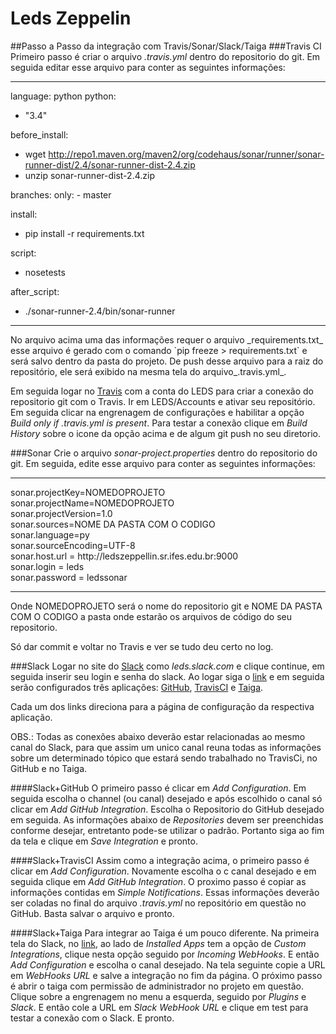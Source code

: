 # Leds Zeppelin
##Passo a Passo da integração com Travis/Sonar/Slack/Taiga
###Travis CI
Primeiro passo é criar o arquivo _.travis.yml_ dentro do repositorio do git.
Em seguida editar esse arquivo para conter as seguintes informações:<br>
<hr>

language: python
python:
  - "3.4"
  
before_install:
  - wget http://repo1.maven.org/maven2/org/codehaus/sonar/runner/sonar-runner-dist/2.4/sonar-runner-dist-2.4.zip
  - unzip sonar-runner-dist-2.4.zip

branches:
  only:
    - master

install:
  - pip install -r requirements.txt
  
script: 
  - nosetests

after_script:
 - ./sonar-runner-2.4/bin/sonar-runner

<hr>
No arquivo acima uma das informações requer o arquivo _requirements.txt_ esse arquivo é gerado com o comando `pip freeze > requirements.txt` e será salvo dentro da pasta do projeto. De push desse arquivo para a raiz do repositório, ele será exibido na mesma tela do arquivo_.travis.yml_.

Em seguida logar no [Travis](https://travis-ci.org/) com a conta do LEDS para criar a conexão do repositorio git com o Travis.
Ir em LEDS/Accounts e ativar seu repositório.
Em seguida clicar na engrenagem de configurações e habilitar a opção _Build only if .travis.yml is present_.
Para testar a conexão clique em _Build History_ sobre o icone da opção acima e de algum git push no seu diretorio.

###Sonar
Crie o arquivo _sonar-project.properties_ dentro do repositorio do git.
Em seguida, edite esse arquivo para conter as seguintes informações:<br>
<hr>
sonar.projectKey=NOMEDOPROJETO<br>
sonar.projectName=NOMEDOPROJETO<br>
sonar.projectVersion=1.0<br>
sonar.sources=NOME DA PASTA COM O CODIGO<br>
sonar.language=py<br>
sonar.sourceEncoding=UTF-8<br>
sonar.host.url = http://ledszeppellin.sr.ifes.edu.br:9000<br>
sonar.login = leds<br>
sonar.password = ledssonar<br>
<hr>
Onde NOMEDOPROJETO será o nome do repositorio git e NOME DA PASTA COM O CODIGO a pasta onde estarão os arquivos de código do seu repositorio.

Só dar commit e voltar no Travis e ver se tudo deu certo no log.

###Slack
Logar no site do [Slack](https://slack.com/signin) como _leds.slack.com_ e clique continue, em seguida inserir seu login e senha do slack.
Ao logar siga o [link](https://leds.slack.com/apps/manage) e em seguida serão configurados três aplicações: [GitHub](https://leds.slack.com/apps/manage/A0F7YS2SX-github), [TravisCI](https://leds.slack.com/apps/manage/A0F81FP4N-travis-ci) e [Taiga](https://leds.slack.com/apps/manage/A0F7XDUAZ-incoming-webhooks).

Cada um dos links direciona para a página de configuração da respectiva aplicação. 

OBS.: Todas as conexões abaixo deverão estar relacionadas ao mesmo canal do Slack, para que assim um unico canal reuna todas as informações sobre um determinado tópico que estará sendo trabalhado no TravisCi, no GitHub e no Taiga.

####Slack+GitHub
O primeiro passo é clicar em _Add Configuration_. Em seguida escolha o channel (ou canal) desejado e após escolhido o canal só clicar em _Add GitHub Integration_. Escolha o Repositorio do GitHub desejado em seguida. As informações abaixo de _Repositories_ devem ser preenchidas conforme desejar, entretanto pode-se utilizar o padrão. Portanto siga ao fim da tela e clique em _Save Integration_ e pronto.

####Slack+TravisCI
Assim como a integração acima, o primeiro passo é clicar em _Add Configuration_. Novamente escolha o c canal desejado e em seguida clique em _Add GitHub Integration_. O proximo passo é copiar as informações contidas em _Simple Notifications_. Essas informações deverão ser coladas no final do arquivo _.travis.yml_ no repositório em questão no GitHub. Basta salvar o arquivo e pronto.

####Slack+Taiga
Para integrar ao Taiga é um pouco diferente. Na primeira tela do Slack, no [link](https://leds.slack.com/apps/manage), ao lado de _Installed Apps_ tem a opção de _Custom Integrations_, clique nesta opção seguido por _Incoming WebHooks_. E então _Add Configuration_ e escolha o canal desejado. Na tela seguinte copie a URL em _WebHooks URL_ e salve a integração no fim da página. O próximo passo é abrir o taiga com permissão de administrador no projeto em questão. Clique sobre a engrenagem no menu a esquerda, seguido por _Plugins_ e _Slack_. E então cole a URL em _Slack WebHook URL_ e clique em test para testar a conexão com o Slack. E pronto.
